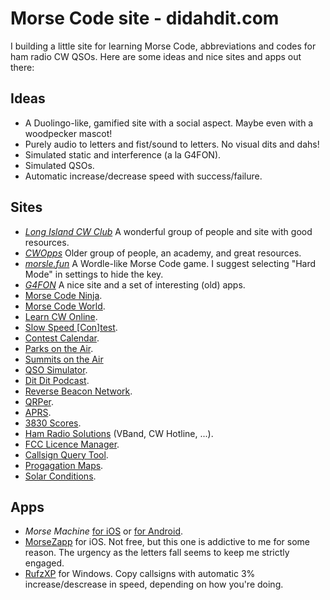 # Morse Code site - didahdit.com

I building a little site for learning Morse Code, abbreviations and codes for ham radio CW QSOs.
Here are some ideas and nice sites and apps out there:

## Ideas

- A Duolingo-like, gamified site with a social aspect. Maybe even with a woodpecker mascot!
- Purely audio to letters and fist/sound to letters. No visual dits and dahs!
- Simulated static and interference (a la G4FON).
- Simulated QSOs.
- Automatic increase/decrease speed with success/failure.

## Sites

- [*Long Island CW Club*](https://longislandcwclub.org) A wonderful group of people and site with good resources.
- [*CWOpps*](https://cwops.org/) Older group of people, an academy, and great resources.
- [*morsle.fun*](https://morsle.fun/) A Wordle-like Morse Code game. I suggest selecting "Hard Mode" in settings to hide the key.
- [*G4FON*](http://www.g4fon.net/) A nice site and a set of interesting (old) apps.
- [Morse Code Ninja](https://morsecode.ninja/).
- [Morse Code World](https://morsecode.world/).
- [Learn CW Online](https://lcwo.net/).
- [Slow Speed [Con]test](http://www.k1usn.com/sst).
- [Contest Calendar](http://contestcalendar.com).
- [Parks on the Air](http://pota.app).
- [Summits on the Air](https://sotawatch.sota.org.uk/en/)
- [QSO Simulator](https://seiuchy.macache.com/).
- [Dit Dit Podcast](https://www.ditdit.fm/).
- [Reverse Beacon Network](https://www.reversebeacon.net/).
- [QRPer](https://qrper.com).
- [APRS](http://aprs.fi).
- [3830 Scores](https://www.3830scores.com/).
- [Ham Radio Solutions](https://hamradio.solutions/) (VBand, CW Hotline, ...).
- [FCC Licence Manager](https://wireless2.fcc.gov/UlsEntry/licManager/login.jsp).
- [Callsign Query Tool](https://www.ae7q.com).
- [Progagation Maps](https://prop.kc2g.com/).
- [Solar Conditions](https://solar.w5mmw.net/).

## Apps

- *Morse Machine* [for iOS](https://apps.apple.com/us/app/morse-machine/id1455507957) or [for Android](https://play.google.com/store/apps/details?id=com.iu4apc.morsemachine&hl=en_US&gl=US).
- [MorseZapp](https://apps.apple.com/us/app/morsezapp-learn-morse-code/id1397107048) for iOS. Not free, but this one is addictive to me for some reason. The urgency as the letters fall seems to keep me strictly engaged.
- [RufzXP](https://www.rufzxp.net/) for Windows. Copy callsigns with automatic 3% increase/descrease in speed, depending on how you're doing.
